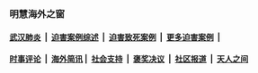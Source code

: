 
### 明慧海外之窗

####  [武汉肺炎](indexes/365.md?t=05090901) &nbsp;|&nbsp;  [迫害案例综述](indexes/328.md?t=05090901) &nbsp;|&nbsp; [迫害致死案例](indexes/277.md?t=05090901)  &nbsp;|&nbsp; [更多迫害案例](indexes/81.md?t=05090901)  &nbsp;|&nbsp; 
####  [时事评论](indexes/19.md?t=05090901) &nbsp;|&nbsp; [海外简讯](indexes/245.md?t=05090901)&nbsp;|&nbsp;  [社会支持](indexes/140.md?t=05090901) &nbsp;|&nbsp; [褒奖决议](indexes/282.md?t=05090901) &nbsp;|&nbsp; [社区报道](indexes/91.md?t=05090901)  &nbsp;|&nbsp; [天人之间](indexes/78.md?t=05090901) 

